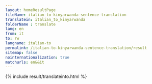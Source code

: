 ```yaml
---
layout: homeResultPage
fileName: italian-to-kinyarwanda-sentence-translation
translatein: italian_to_kinyarwanda
folderName : translate
lang: en
from: it
to: rw
langname: italian-to
permalink: /italian-to-kinyarwanda-sentence-translation/result
sitemap: false
nointernationalization: true
matchurls: en&&it
---
```

{% include result/translateinto.html %}

<script src="/js/result/translation.js" data-foldername="{{page.folderName}}" data-lang="{{page.lang}}"></script>
